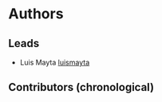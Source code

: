 # Authors

## Leads

- Luis Mayta [luismayta](https://gitlab.infosisglobal.com/lmayta)

## Contributors (chronological)
